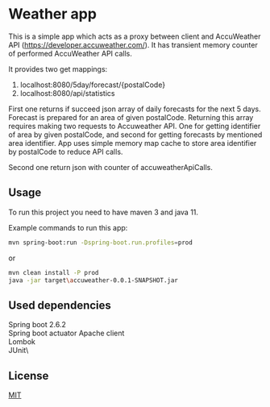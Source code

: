 # Weather app

This is a simple app which acts as a proxy between client and AccuWeather API (https://developer.accuweather.com/). 
It has transient memory counter of performed AccuWeather API calls.

It provides two get mappings:
1) localhost:8080/5day/forecast/{postalCode}
2) localhost:8080/api/statistics

First one returns if succeed json array of daily forecasts for the next 5 days. Forecast is prepared for an area of given postalCode.
Returning this array requires making two requests to Accuweather API. One for getting identifier of area by given postalCode, and second for getting forecasts by mentioned area identifier.
App uses simple memory map cache to store area identifier by postalCode to reduce API calls.

Second one return json with counter of accuweatherApiCalls.

## Usage

To run this project you need to have maven 3 and java 11.

Example commands to run this app:
```bash
mvn spring-boot:run -Dspring-boot.run.profiles=prod
```
or
```bash
mvn clean install -P prod
java -jar target\accuweather-0.0.1-SNAPSHOT.jar
```

## Used dependencies

Spring boot 2.6.2\
Spring boot actuator
Apache client\
Lombok\
JUnit\

## License
[MIT](https://choosealicense.com/licenses/mit/)